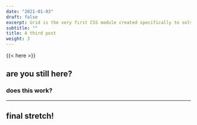 ```yaml
---
date: "2021-01-03"
draft: false
excerpt: Grid is the very first CSS module created specifically to solve the layout problems we’ve all been hacking our way around for as long as we’ve been making websites.
subtitle: ""
title: A third post
weight: 3
---
```


{{< here >}}


## are you still here?

### does this work?

---

## final stretch!
